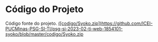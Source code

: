 # Código do Projeto

Código fonte do projeto. [([codigo/Syoko.zip])](https://github.com/ICEI-PUCMinas-PSG-SI-TI/psg-si-2023-02-ti-web-1854101-syoko/blob/master/codigo/Syoko.zip)https://github.com/ICEI-PUCMinas-PSG-SI-TI/psg-si-2023-02-ti-web-1854101-syoko/blob/master/codigo/Syoko.zip

